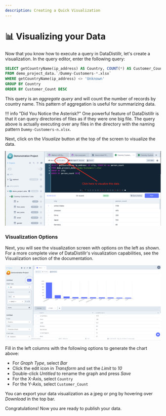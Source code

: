 ```yaml
---
description: Creating a Quick Visualization
---
```


# 📊 Visualizing your Data

Now that you know how to execute a query in DataDistillr, let's create a visualization. In the query editor,
enter the following query:

```sql
SELECT getCountryName(ip_address) AS Country, COUNT(*) AS Customer_Count
FROM demo_project_data.`/Dummy-Customers-*.xlsx`
WHERE getCountryName(ip_address) <> 'Unknown'
GROUP BY Country
ORDER BY Customer_Count DESC
```

This query is an _aggregate query_ and will count the number of records by country name. This pattern of aggregation
is useful for summarizing data.

!!! info "Did You Notice the Asterisk?"
    One powerful feature of DataDistillr is that it can query directories of files as if they were one big file. The
    query above is actually executing over any files in the directory with the naming pattern `Dummy-Customers-n.xlsx`.


Next, click on the _Visualize_ button at the top of the screen to visualize the data.

![Visualization Button](<../img/getting-started/visualize-button.png>)

### __Visualization Options__

Next, you will see the visualization screen with options on the left as shown. For a more complete view of
DataDistillr's visualization capabilities, see the Visualization section of the documentation.


![Visualization Screen](<../img/getting-started/visualization-options.PNG>)

Fill in the left columns with the following options to generate the chart above:

- For _Graph Type_, select _Bar_
- Click the edit icon in _Transform_ and set the _Limit_ to _10_
- Double-click _Untitled_ to rename the graph and press _Save_
- For the X-Axis, select `Country`
- For the Y-Axis, select `Customer_Count`

You can export your data visualization as a jpeg or png by hovering over _Download_ in the top bar.

Congratulations! Now you are ready to publish your data.